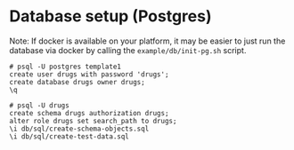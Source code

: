 # Database setup (Postgres)
Note: If docker is available on your platform, it may be easier to just run the
database via docker by calling the `example/db/init-pg.sh` script.

```
# psql -U postgres template1
create user drugs with password 'drugs';
create database drugs owner drugs;
\q
```

```
# psql -U drugs
create schema drugs authorization drugs;
alter role drugs set search_path to drugs;
\i db/sql/create-schema-objects.sql
\i db/sql/create-test-data.sql
```
